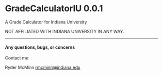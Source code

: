 GradeCalculatorIU   0.0.1
=================

A Grade Calculator for Indiana University

NOT AFFILIATED WITH INDIANA UNIVERSITY IN ANY WAY.

***

#### Any questions, bugs, or concerns
Contact me:

Ryder McMinn
rmcminn@indiana.edu
